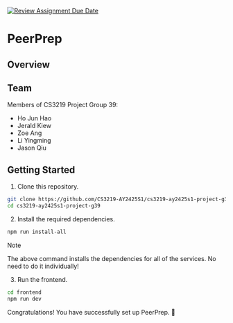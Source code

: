 [![Review Assignment Due Date](https://classroom.github.com/assets/deadline-readme-button-22041afd0340ce965d47ae6ef1cefeee28c7c493a6346c4f15d667ab976d596c.svg)](https://classroom.github.com/a/bzPrOe11)

# PeerPrep

## Overview

## Team

Members of CS3219 Project Group 39:

- Ho Jun Hao
- Jerald Kiew
- Zoe Ang
- Li Yingming
- Jason Qiu

## Getting Started

1. Clone this repository.

```bash
git clone https://github.com/CS3219-AY2425S1/cs3219-ay2425s1-project-g39.git
cd cs3219-ay2425s1-project-g39
```

2. Install the required dependencies.

```bash
npm run install-all
```

> [!NOTE]
> The above command installs the dependencies for all of the services. No need to do it individually!

<!-- TODO: Replace with instructions to run on Docker -->

3. Run the frontend.

```bash
cd frontend
npm run dev
```

Congratulations! You have successfully set up PeerPrep. :tada:
